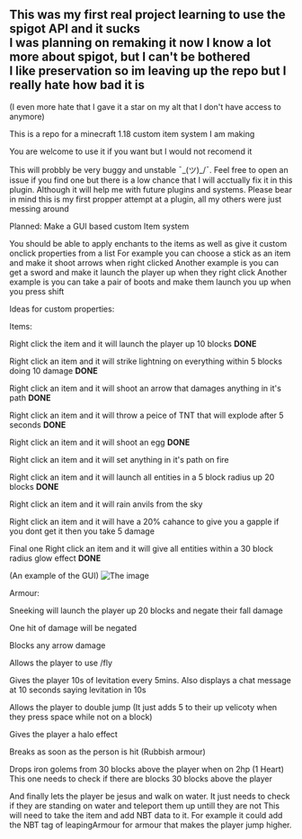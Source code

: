 **This was my first real project learning to use the spigot API and it sucks** </br>
I was planning on remaking it now I know a lot more about spigot, but I can't be bothered </br>
I like preservation so im leaving up the repo but I really hate how bad it is </br>
-------------------------------------------------------------------------------------------
(I even more hate that I gave it a star on my alt that I don't have access to anymore) </br>

This is a repo for a minecraft 1.18 custom item system I am making

You are welcome to use it if you want but I would not recomend it

This will probbly be very buggy and unstable ¯\_(ツ)_/¯. Feel free to open an issue if you find one but there is a low chance that I will acctually fix it in this plugin. Although it will help me with future plugins and systems.
Please bear in mind this is my first propper attempt at a plugin, all my others were just messing around


Planned:
Make a GUI based custom Item system

You should be able to apply enchants to the items as well as give it custom onclick properties from a list
For example you can choose a stick as an item and make it shoot arrows when right clicked
Another example is you can get a sword and make it launch the player up when they right click
Another example is you can take a pair of boots and make them launch you up when you press shift

Ideas for custom properties:

Items:

Right click the item and it will launch the player up 10 blocks **DONE**

Right click an item and it will strike lightning on everything within 5 blocks doing 10 damage **DONE**

Right click an item and it will shoot an arrow that damages anything in it's path **DONE**

Right click an item and it will throw a peice of TNT that will explode after 5 seconds **DONE**

Right click an item and it will shoot an egg  **DONE**

Right click an item and it will set anything in it's path on fire

Right click an item and it will launch all entities in a 5 block radius up 20 blocks **DONE**

Right click an item and it will rain anvils from the sky

Right click an item and it will have a 20% cahance to give you a gapple if you dont get it then you take 5 damage

Final one Right click an item and it will give all entities within a 30 block radius glow effect **DONE**

(An example of the GUI)
![The image](https://github.com/SylusSquared7/customItemSystem/tree/main/Images/ItemDemo.png?raw=true)

Armour:

Sneeking will launch the player up 20 blocks and negate their fall damage

One hit of damage will be negated

Blocks any arrow damage

Allows the player to use /fly

Gives the player 10s of levitation every 5mins. Also displays a chat message at 10 seconds saying levitation in 10s

Allows the player to double jump (It just adds 5 to their up velicoty when they press space while not on a block)

Gives the player a halo effect

Breaks as soon as the person is hit (Rubbish armour)

Drops iron golems from 30 blocks above the player when on 2hp (1 Heart) This one needs to check if there are blocks 30 blocks above the player

And finally lets the player be jesus and walk on water. It just needs to check if they are standing on water and teleport them up untill they are not This will need to take the item and add NBT data to it. For example it could add the NBT tag of leapingArmour for armour that makes the player jump higher.
